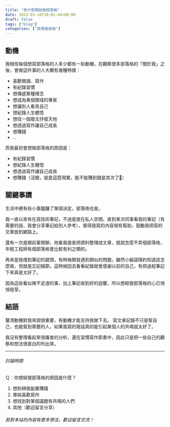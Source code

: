 ```yaml
---
title: "為什麼開始做部落格"
date: 2023-03-10T18:01:44+08:00
draft: false
tags: ["blog"]
categories: ["部落格經營"]
---
```


## 動機
我相信每個想寫部落格的人多少都有一些動機，在觀察很多部落格的「關於我」之後，會做這件事的人大概有幾種特徵：

 - 喜歡閱讀、寫作
 - 有紀錄習慣
 - 想傳遞某種理念
 - 想成為某個領域的專家
 - 想讓別人看見自己
 - 想紀錄人生體悟
 - 想找一個廢文抒發天地
 - 想透過寫作讓自己成長
 - 想賺錢
 - ...

而我最初會想做部落格的原因是：

 - 有紀錄習慣
 - 想紀錄人生體悟
 - 想透過寫作讓自己成長
 - 想賺錢（沒錯，就是這麼現實，能不能賺到錢是其次了🤣）

## 關鍵事蹟
生活中總有些小事醞釀了某個決定，部落格也是。

我一直以來有在寫技術筆記，不過是放在私人空間。直到某次同事看我的筆記（有需要的話，我會分享筆記給別人參考），覺得我寫的內容很有幫助，鼓勵我把寫的文章放到網路上。

還有一次是跟前輩閒聊，他看我擅長把資料整理成文章，就說怎麼不弄個部落格，年輕工程師有個部落格會比較有利之類的。

再來是我嚐到筆記的甜頭，有時候開發遇到類似的問題，雖然小腦袋隱約知道該怎麼做，但就是忘記細節。這時候回去看看紀錄就會感謝以前的自己，有把過程筆記下來真是太好了。

因為這些看似微不足道的事，加上筆記收到好的迴響，所以想經營部落格的心已悄悄發芽。

## 結語
釐清動機對我來說很重要，有動機才能支持我做下去。
寫文章記錄不只是幫自己，也能幫到需要的人，如果我寫的廢話真的能引起某個人的共鳴就太好了。

我沒有整理看起來很厲害的分析，還在習慣寫作節奏中，因此只是把一些自己的觀察和想法很直白的列出來。

---

###### 討論時間
Ｑ：你想經營部落格的原因是什麼？

1.  想斜槓做副業賺錢
2.  單純喜歡寫作
3.  想找到對某個議題有共鳴的人們
4.  其他（歡迎留言分享）

###### 若對本站的內容有更多想法，歡迎留言交流！
